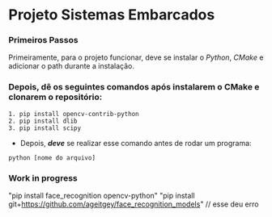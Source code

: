# Projeto Sistemas Embarcados
### Primeiros Passos
Primeiramente, para o projeto funcionar, deve se instalar o *Python*, *CMake* e adicionar o path durante a instalação.

### Depois, dê os seguintes comandos após instalarem o CMake e clonarem o repositório:
```
1. pip install opencv-contrib-python
2. pip install dlib
3. pip install scipy
```

- Depois, ***deve*** se realizar esse comando antes de rodar um programa:
```
python [nome do arquivo]
```
### Work in progress
"pip install face_recognition opencv-python"
"pip install git+https://github.com/ageitgey/face_recognition_models" // esse deu erro
